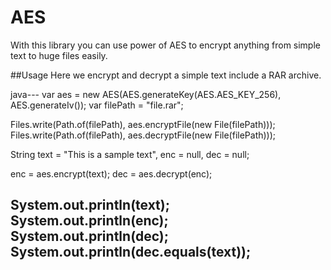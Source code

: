 # AES
With this library you can use power of AES to encrypt anything from simple text to huge files easily.

##Usage
Here we encrypt and decrypt a simple text include a RAR archive.

java---
var aes = new AES(AES.generateKey(AES.AES_KEY_256), AES.generateIv());
var filePath = "file.rar";

Files.write(Path.of(filePath), aes.encryptFile(new File(filePath)));
Files.write(Path.of(filePath), aes.decryptFile(new File(filePath)));

String text = "This is a sample text", enc = null, dec = null;

enc = aes.encrypt(text);
dec = aes.decrypt(enc);

System.out.println(text);
System.out.println(enc);
System.out.println(dec);
System.out.println(dec.equals(text));
---

